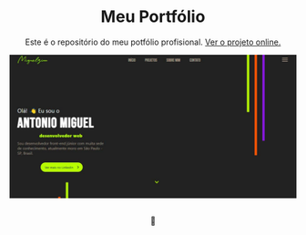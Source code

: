 <div align='center'>
<h1> Meu Portfólio</h1>
<p>Este é o repositório do meu potfólio profisional. <a href='https://m1guelzinn.github.io/MeuPortifolio/'>Ver o projeto online.</a></p>
<img src='/complementos/Imgs&icons/readme/printRD.jpg' align='center'>
</div>
   <br><p align='center'> 🚀 </p>
